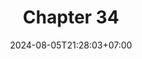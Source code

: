 ---
weight: 4600
title: "Chapter 34"
description: "Concurrency"
icon: "article"
date: "2024-08-05T21:28:03+07:00"
lastmod: "2024-08-05T21:28:03+07:00"
draft: true
toc: true
---